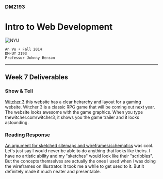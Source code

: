 ### DM2193

# Intro to Web Development

![NYU](http://j-hnnybens-n.com/capture/imami.png)

    An Vu • Fall 2014
    DM-UY 2193
    Professor Johnny Benson

---

## Week 7 Deliverables

### Show & Tell
[Witcher 3](http://thewitcher.com/witcher3/#home) this website has a clear heirarchy and layout for a gaming website. Witcher 3 is a classic RPG game that will be coming out next year. The website looks awesome with the game graphics. When you type thewitcher.com/witcher3, it shows you the game trailer and it looks astounding.

### Reading Response
[An argument for sketched sitemaps and wireframes/schematics](http://www.slideshare.net/pubsmith/sketching-interfaces-workshop-interactions12-dublin) was cool. Let's just say I would never be able to do anything that looks like theirs. I have no artistic ability and my "sketches" would look like their "scribbles". But the concepts themselves are actually the ones I used when I was doing the wireframes on Illustrator. It took me a while to get used to it. But it definitely made it much neater and presentable.
